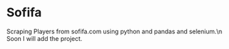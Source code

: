 # Sofifa
Scraping Players from sofifa.com using python and pandas and selenium.\n
Soon I will add the project.

